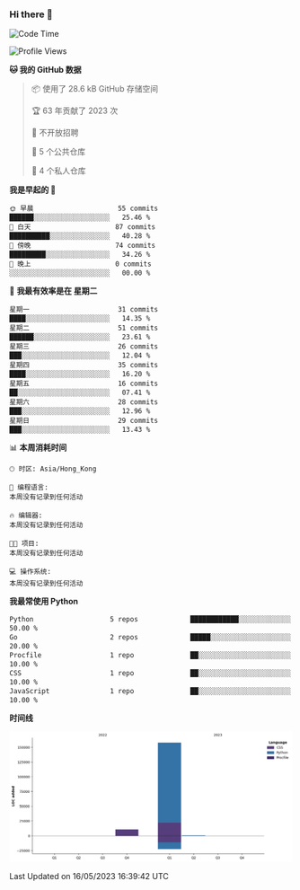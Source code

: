 ### Hi there 👋

<!--
**Mrzqd/Mrzqd** is a ✨ _special_ ✨ repository because its `README.md` (this file) appears on your GitHub profile.

Here are some ideas to get you started:

- 🔭 I’m currently working on ...
- 🌱 I’m currently learning ...
- 👯 I’m looking to collaborate on ...
- 🤔 I’m looking for help with ...
- 💬 Ask me about ...
- 📫 How to reach me: ...
- 😄 Pronouns: ...
- ⚡ Fun fact: ...
-->
<!--START_SECTION:waka-->
![Code Time](http://img.shields.io/badge/Code%20Time-110%20hrs%2048%20mins-blue)

![Profile Views](http://img.shields.io/badge/%E4%B8%AA%E4%BA%BA%E8%B5%84%E6%96%99%E8%A7%82%E7%9C%8B%E6%AC%A1%E6%95%B0-2-blue)

**🐱 我的 GitHub 数据** 

> 📦  使用了 28.6 kB GitHub 存储空间 
 > 
> 🏆 63 年贡献了 2023 次
 > 
> 🚫 不开放招聘
 > 
> 📜 5 个公共仓库 
 > 
> 🔑 4 个私人仓库 
 > 
**我是早起的 🐤** 

```text
🌞 早晨                     55 commits          ██████░░░░░░░░░░░░░░░░░░░   25.46 % 
🌆 白天                     87 commits          ██████████░░░░░░░░░░░░░░░   40.28 % 
🌃 傍晚                     74 commits          █████████░░░░░░░░░░░░░░░░   34.26 % 
🌙 晚上                     0 commits           ░░░░░░░░░░░░░░░░░░░░░░░░░   00.00 % 
```
📅 **我最有效率是在 星期二** 

```text
星期一                      31 commits          ████░░░░░░░░░░░░░░░░░░░░░   14.35 % 
星期二                      51 commits          ██████░░░░░░░░░░░░░░░░░░░   23.61 % 
星期三                      26 commits          ███░░░░░░░░░░░░░░░░░░░░░░   12.04 % 
星期四                      35 commits          ████░░░░░░░░░░░░░░░░░░░░░   16.20 % 
星期五                      16 commits          ██░░░░░░░░░░░░░░░░░░░░░░░   07.41 % 
星期六                      28 commits          ███░░░░░░░░░░░░░░░░░░░░░░   12.96 % 
星期日                      29 commits          ███░░░░░░░░░░░░░░░░░░░░░░   13.43 % 
```


📊 **本周消耗时间** 

```text
🕑︎ 时区: Asia/Hong_Kong

💬 编程语言: 
本周没有记录到任何活动

🔥 编辑器: 
本周没有记录到任何活动

🐱‍💻 项目: 
本周没有记录到任何活动

💻 操作系统: 
本周没有记录到任何活动
```

**我最常使用 Python** 

```text
Python                   5 repos             ████████████░░░░░░░░░░░░░   50.00 % 
Go                       2 repos             █████░░░░░░░░░░░░░░░░░░░░   20.00 % 
Procfile                 1 repo              ██░░░░░░░░░░░░░░░░░░░░░░░   10.00 % 
CSS                      1 repo              ██░░░░░░░░░░░░░░░░░░░░░░░   10.00 % 
JavaScript               1 repo              ██░░░░░░░░░░░░░░░░░░░░░░░   10.00 % 
```



**时间线**

![Lines of Code chart](https://raw.githubusercontent.com/Mrzqd/Mrzqd/main/assets/bar_graph.png)


 Last Updated on 16/05/2023 16:39:42 UTC
<!--END_SECTION:waka-->
